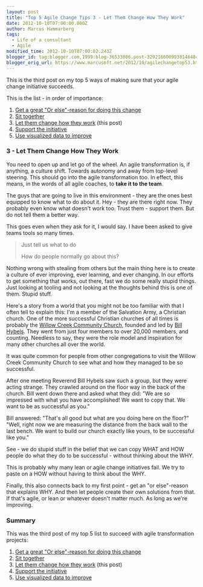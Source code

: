 ```yaml
---
layout: post
title: "Top 5 Agile Change Tips 3 - Let Them Change How They Work"
date: 2012-10-10T07:00:00.000Z
author: Marcus Hammarberg
tags:
  - Life of a consultant
  - Agile
modified_time: 2012-10-10T07:00:02.243Z
blogger_id: tag:blogger.com,1999:blog-36533086.post-3292166009938146484
blogger_orig_url: https://www.marcusoft.net/2012/10/agilechangetop53.html
---
```


This is the third post on my top 5 ways of making sure that your agile change initiative succeeds.

This is the list - in order of importance:

1. [Get a great "Or else"-reason for doing this change](https://www.marcusoft.net/2012/10/agilechangetop51.html)
2. [Sit together](https://www.marcusoft.net/2012/10/agilechangetop52.html)
3. [Let them change how they work](https://www.marcusoft.net/2012/10/agilechangetop53.html) (this post)
4. [Support the initiative](https://www.marcusoft.net/2012/10/agilechangetop54.html)
5. [Use visualized data to improve](https://www.marcusoft.net/2012/10/agilechangetop55.html)

### 3 - Let Them Change How They Work

You need to open up and let go of the wheel. An agile transformation is, if anything, a culture shift. Towards autonomy and away from top-level steering. This should go into the agile transformation too. In effect, this means, in the words of all agile coaches, to **take it to the team**.

The guys that are going to live in this environment - they are the ones best equipped to know what to do about it. Hey - they are there right now. They probably even know what doesn't work too. Trust them - support them. But do not tell them a better way.

This goes even when they ask for it, I would say. I have been asked to give teams tools so many times.

> Just tell us what to do
>
> How do people normally go about this?

Nothing wrong with stealing from others but the main thing here is to create a culture of ever improving, ever learning, and ever changing. In our efforts to get something that works, out there, fast we do some really stupid things. Just looking at tooling and not looking at the thoughts behind this is one of them. Stupid stuff.

Here's a story from a world that you might not be too familiar with that I often tell to explain this:
I'm a member of the Salvation Army, a Christian church. One of the more successful Christian churches of all times is probably the [Willow Creek Community Church](http://www.willowcreek.org/), founded and led by [Bill Hybels](http://en.wikipedia.org/wiki/Bill_Hybels). They went from just four members to over 20,000 members, and counting. Needless to say, they were the role model and inspiration for many other churches all over the world.

It was quite common for people from other congregations to visit the Willow Creek Community Church to see what and how they managed to be so successful.

After one meeting Reverend Bill Hybels saw such a group, but they were acting strange. They crawled around on the floor way in the back of the church. Bill went down there and asked what they did:
"We are so impressed with what you have accomplished! We want to copy that. We want to be as successful as you."

Bill answered: "That's all good but what are you doing here on the floor?"
"Well, right now we are measuring the distance from the back wall to the last bench. We want to build our church exactly like yours, to be successful like you."

See - we do stupid stuff in the belief that we can copy WHAT and HOW people do what they do to be successful - without thinking about the WHY.

This is probably why many lean or agile change initiatives fail. We try to paste on a HOW without having to think about the WHY.

Finally, this also connects back to my first point - get an "or else"-reason that explains WHY. And then let people create their own solutions from that. If that's agile, or lean or whatever doesn't matter much. As long as we're improving.

### Summary

This was the third post of my top 5 list to succeed with agile transformation projects:

1. [Get a great "Or else"-reason for doing this change](https://www.marcusoft.net/2012/10/agilechangetop51.html)
2. [Sit together](https://www.marcusoft.net/2012/10/agilechangetop52.html)
3. [Let them change how they work](https://www.marcusoft.net/2012/10/agilechangetop53.html) (this post)
4. [Support the initiative](https://www.marcusoft.net/2012/10/agilechangetop54.html)
5. [Use visualized data to improve](https://www.marcusoft.net/2012/10/agilechangetop55.html)
